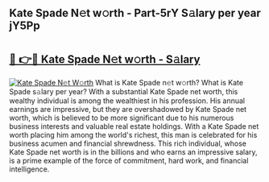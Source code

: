 ## Kate Spade N𝚎t w𝚘rth - Part-5rY S𝚊lary per year jY5Pp

# <h2><a href="http://gc4n2ll.nevu.top/?p=Kate+Spade">🔗 👉🔴 Kate Spade N𝚎t w𝚘rth - S𝚊lary</a></h2>

[![Kate Spade N𝚎t W𝚘rth](https://i.imgur.com/Oavwk0R.jpeg)](http://gc4n2ll.nevu.top/?p=Kate+Spade)
What is Kate Spade n𝚎t w𝚘rth? What is Kate Spade s𝚊lary per year?
With a substantial Kate Spade net worth, this wealthy individual is among the wealthiest in his profession. His annual earnings are impressive, but they are overshadowed by Kate Spade net worth, which is believed to be more significant due to his numerous business interests and valuable real estate holdings. With a Kate Spade net worth placing him among the world's richest, this man is celebrated for his business acumen and financial shrewdness. This rich individual, whose Kate Spade net worth is in the billions and who earns an impressive salary, is a prime example of the force of commitment, hard work, and financial intelligence.
